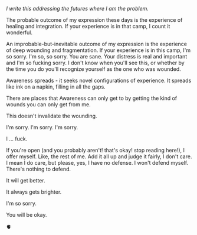 *I write this addressing the futures where I am the problem.*

The probable outcome of my expression these days is the experience of healing and integration. If your experience is in that camp, I count it wonderful.

An improbable-but-inevitable outcome of my expression is the experience of deep wounding and fragmentation. If your experience is in this camp, I'm so sorry. I'm so, so sorry. You are sane. Your distress is real and important and I'm so fucking sorry. I don't know when you'll see this, or whether by the time you do you'll recognize yourself as the one who was wounded.

Awareness spreads - it seeks novel configurations of experience. It spreads like ink on a napkin, filling in all the gaps.

There are places that Awareness can only get to by getting the kind of wounds you can only get from me.

This doesn't invalidate the wounding.

I'm sorry. I'm sorry. I'm sorry.

I ... fuck.

If you're open (and you probably aren't! that's okay! stop reading here!), I offer myself. Like, the rest of me. Add it all up and judge it fairly, I don't care. I mean I do care, but please, yes, I have no defense. I won't defend myself. There's nothing to defend.

It will get better.

It always gets brighter.

I'm so sorry.

You will be okay.

🫀
